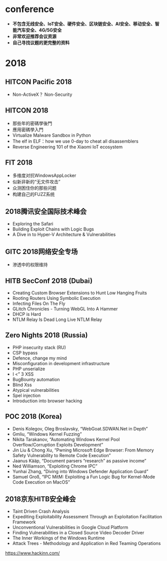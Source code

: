 # conference

- **不包含无线安全、IoT安全、硬件安全、区块链安全、AI安全、移动安全、智能汽车安全、4G/5G安全**
- **非常欢迎推荐会议资源**
- **自己寻找议题的更完整的资料**

# 2018

## HITCON Pacific 2018
 - Non-ActiveX？ Non-Security
## HITCON 2018
 - 那些年的密碼學後門
 - 應用密碼學入門
 - Virtualize Malware Sandbox in Python
 - The elf in ELF：how we use 0-day to cheat all disassemblers
 - Reverse Engineering 101 of the Xiaomi IoT ecosystem

## FIT 2018
- 多维度对抗WindowsAppLocker
- 似新非新的“无文件攻击”
- 众测困住你的那些问题
- 构建自己的FUZZ系统

 ## 2018腾讯安全国际技术峰会
  - Exploring the Safari
  - Building Exploit Chains with Logic Bugs
  - A Dive in to Hyper-V Architecture & Vulnerabilities

## GITC 2018网络安全专场
 - 渗透中的权限维持

## HITB SecConf 2018 (Dubai)
 - Creating Custom Browser Extensions to Hunt Low Hanging Fruits
 - Rooting Routers Using Symbolic Execution
 - Infecting Files On The Fly
 - GLitch Chronicles - Turning WebGL Into A Hammer
 - DHCP is Hard
 - NTLM Relay Is Dead Long Live NTLM Relay

## Zero Nights 2018 (Russia)
 - PHP insecurity stack (RU)
 - CSP bypass
 - Defence, change my mind
 - Misconfiguration in development infrastructure
 - PHP unserialize
 - I <” 3 XSS
 - BugBounty automation
 - Blind Xss
 - Atypical vulnerabilities
 - Spel injection
 - Introduction into browser hacking

## POC 2018 (Korea)
 - Denis Kolegov, Oleg Broslavsky, “WebGoat.SDWAN.Net in Depth”
 - Gmliu, “Windows Kernel Fuzzing”
 - Nikita Tarakanov, “Automating Windows Kernel Pool Overflow/Corruption Exploits Development”
 - Jin Liu & Chong Xu, “Pwning Microsoft Edge Browser: From Memory Safety Vulnerability to Remote Code Execution”
 - Jaanus Kääp, “Document parsers “research” as passive income”
 - Ned Williamson, “Exploiting Chrome IPC”
 - Yunhai Zhang, “Diving into Windows Defender Application Guard”
 - Samuel Groß, “IPC MitM: Exploiting a Fun Logic Bug for Kernel-Mode Code Execution on MacOS”
 
 ## 2018京东HITB安全峰会
 - Taint Driven Crash Analysis
 - Expediting Exploitability Assessment Through an Exploitation Facilitation Framework
 - Unconventional Vulnerabilities in Google Cloud Platform
 - Finding Vulnerabilities in a Closed Source Video Decoder Driver
 - The Inner Workings of the Windows Runtime
 - Attack Trees - Methodology and Application in Red Teaming Operations

https://www.hackinn.com/

